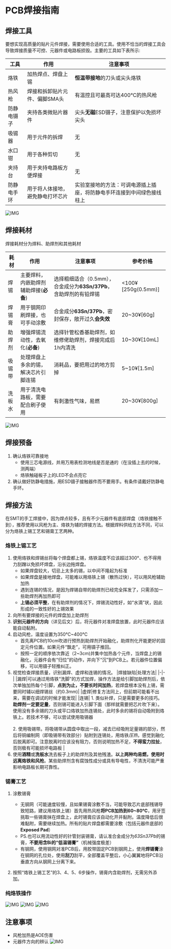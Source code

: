 # PCB焊接指南

## 焊接工具
要想实现高质量的贴片元件焊接，需要使用合适的工具。使用不恰当的焊接工具会导致焊接质量不可控、元器件或电路板损毁。主要的工具如下表所示:

|工具|作用|注意事项|
|-|-|-|
|烙铁|加热焊点、焊盘上锡|**恒温带接地**的刀头或尖头烙铁|
|热风枪|焊接和拆卸贴片元件、偏脚SMA头|有温控且可最高可达400℃的热风枪|
|防静电镊子|夹持各类微贴片器件|尖头**无磁**ESD镊子，注意保护以免损坏尖头|
|吸锡器|用于元件的拆焊|无|
|水口钳|用于各种剪切|无|
|夹持台|用于夹持电路板方便焊接|无|
|防静电手环|用于将人体接地，避免静电打坏芯片|实验室接地的方法：可调电源插上插座，将防静电手环连接到中间绿色接线柱上|

![IMG](./images/readme/soldering_equipments.png)

## 焊接耗材
焊接耗材分为焊料、助焊剂和其他耗材

|耗材|作用|注意事项|参考价格|
|-|-|-|-|
|焊锡 | 主要焊料，内嵌助焊剂辅助焊接(**必备**)| 选择粗细适合（0.5mm），合金成分为**63Sn/37Pb**，含助焊剂的有铅焊锡 | <100¥[250g(0.5mm)] |
|焊锡膏|用于钢网印刷焊接，也可手动涂敷|合金成分**63Sn/37Pb**，密封保存，敞开过久**会失效**| 20~30¥[60g] |
|助焊剂 | 增强焊锡流动性，去氧化(**必备**) | 选择针管松香基助焊剂，如维修佬助焊剂，焊接完成后1h内清洗| 10~30¥[10mL] |
|吸锡带 | 处理焊盘上多余的锡，解决芯片引脚连锡 | 消耗品，要把用过的地方剪掉| 5~10¥[1.5m] |
|洗板水|用于清洗电路板，需要配合刷子使用|有刺激性气味，易燃|20~30¥[800g]|

![IMG](./images/readme/soldering_consumables.png)

## 焊接预备

1. 确认烙铁可靠接地
    - 使用三芯电源线，并用万用表检测地线是否是通的（在没插上去的时候，测两端）
    - 烙铁触碰板子上的LED不会点亮它
2. 确认做好防静电措施，用ESD镊子接触器件而不要用手。有条件请戴好防静电手环。


## 焊接方法
在SMT的手工焊接中，因为焊点较多，且有不少元器件有底部焊盘（烙铁接触不到），推荐使用以风枪为主、烙铁为辅的焊接方法。根据焊料供给方法不同，可以分为烙铁上锡工艺和锡膏工艺两种。

### 烙铁上锡工艺
1. 使用烙铁和焊锡丝将每个焊盘都上锡，烙铁温度不应该超过300°、也不得用力刮蹭以免损坏焊盘，沿长边拖焊盘。
    - 如果焊盘较大，切忌上太多的锡，以中间不隆起为标准
    - 如果焊盘是接地焊盘，可能难以用烙铁上锡（散热过快），可以用风枪辅助加热
    - 遇到连锡的情况，是因为焊锡自带的助焊剂已经完全挥发了，只需添加一些助焊剂再加热即可
    - **上锡必须平整**，在有助焊剂的情况下，焊锡流动性好，如“水滴”状，因此形成的一致性好的上锡效果
2. 向所有要焊接的元件的焊盘加上助焊剂
3. **识别元器件的方向**（详见后文）后，将元器件对准焊盘放置，此时元器件应该能自动黏附。
4. 启动风枪，温度设置为350℃~400℃
    - 首先离PCB约10cm吹进行预热到助焊剂开始融化，助焊剂化开能更好的固定元件位置。如果元件“飘走”，可用镊子推回。
    - 按照一定的顺序依次靠近（2~3cm)并集中加热各个元件，当焊盘上的锡融化，元器件会有“归位”的动作，并向下“沉”到PCB上。若元器件位置偏移，可以用镊子轻推纠正。
5. 视觉检查焊接质量，识别漏焊、虚焊和连锡的情况。
    |焊接缺陷|处理方法|
    |-|-|
    |漏焊|可以通过用烙铁“洗脚”的方式加焊，操作方法是给引脚加助焊剂后，依次单独加热每个引脚，**点到为止，不要长时间加热**，若焊盘根本没有上锡，需要同时辅以细焊锡丝（约0.3mm)|
    |虚焊|修复方法同上，但前期可能看不出来，需要在调试的时候才能发现|
    |连锡| 1. 类似补焊，只是需要更多的技巧。**助焊剂一定要足量**，否则锡可能进入引脚下面（那样就需要把芯片吹下来）。使用没有多余锡的刀头或平口烙铁加热连锡处，此时多余的锡将自动吸附到烙铁上。若技术不够，可以尝试使用吸锡器 <br><br>2. 使用吸锡带。将吸锡带从圆盘中取出一段，减去已经吸附足量锡的部分，然后将铜编制网（即吸锡带有效部分）贴附到连锡处，用烙铁*压热*，感觉到融化后脱离即可。注意脱离时应该没有阻力，否则说明加热不足，**不得蛮力拉扯**，否则极有可能损坏电路板 |
6. 使用**酒精**或**洗板水**洗去板子上的助焊剂及其他残渣。**以上两种均易燃，使用时远离烙铁和风枪**。某些助焊剂含有腐蚀性成分或具有导电性，不清洗可能严重影响电路板长期可靠性。
### 锡膏工艺
1. 涂敷锡膏
    - 无钢网（可能速度较慢，且如果锡膏涂敷不当，可能导致芯片底部残锡导致短路，建议用烙铁上锡）首先用热风枪**将PCB加热到60~80℃**，用牙签挑取一些锡膏抹在焊盘上，此时锡膏应该自动化开并黏附。温度降低后很难黏附，需要继续加热。所有的贴片焊盘都需要涂敷（包括元器件底部的**Exposed Pad**）
    - PS.也可以用流动性好的针管封装锡膏，请认准合金成分为*63Sn37Pb*的锡膏，**不要用含Bi的“低温锡膏”**（机械强度极差）
    - 有钢网，使用钢网对准PCB后，用胶带固定PCB到钢网上，使用**焊锡膏**涂在钢网的孔位处，使用**刮刀**刮平，全部覆盖平整后，小心翼翼地将PCB沿垂直方向从钢网上分离下来。

2. 按照“烙铁上锡工艺”的3、4、5、6步操作，锡膏内含助焊剂，无需另外添加。

### 纯烙铁操作

![IMG](./images/book/soldering_1.jpg)
![IMG](./images/book/soldering_2.jpg)
![IMG](./images/book/soldering_3.jpg)

## 注意事项

- 风枪加热是AOE伤害
- 元器件方向的辨认
    ![IMG](./images/readme/pin1_identification.png)
